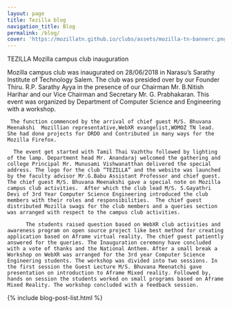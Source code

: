 ```yaml
---
layout: page
title: Tezilla blog
navigation_title: Blog
permalink: /blog/
cover: 'https://mozillatn.github.io/clubs/assets/mozilla-tn-bannerc.png'
---
```

TEZILLA Mozilla campus club inauguration

Mozilla campus club was inaugurated on 28/06/2018 in Narasu’s Sarathy Institute of Technology Salem. The club was presided over by our Founder Thiru. R.P. Sarathy Ayya in the presence of our Chairman Mr. B.Nitish Harihar and our Vice Chairman and Secretary Mr. G. Prabhakaran. This event was organized by Department of Computer Science and Engineering with a workshop.

     The function commenced by the arrival of chief guest M/S. Bhuvana Meenakshi  Mozillian representative,WebXR evangelist,WOMOZ TN lead. She had done projects for DRDO and Contributed in many ways for the Mozilla Firefox.

      The event get started with Tamil Thai Vazhthu followed by lighting of the lamp. Department head Mr. Anandaraj welcomed the gathering and college Principal Mr. Munusami Vishwanatthan delivered the special address. The logo for the club “TEZILLA” and the website was launched by the faculty advisor Mr.G.Babu Assistant Professor and chief guest. The chief guest M/S. Bhuvana Meenakshi gave a special note on Mozilla campus club activities.  After which the club lead M/S. S.Gayathri Devi of 3rd Year Computer Science Engineering introduced the club members with their roles and responsibilities.  The chief guest distributed Mozilla swags for the club members and a queries section was arranged with respect to the campus club activities.

          The students raised question based on WebXR club activities and awareness program on open source project like best method for creating application based on Aframe virtual reality. The chief guest patiently answered for the queries. The Inauguration ceremony have concluded with a vote of thanks and the National Anthem. After a small break a Workshop on WebXR was arranged for the 3rd year Computer Science Engineering students. The workshop was divided into two sessions. In the first session the Guest Lecture M/S. Bhuvana Meenatchi gave presentation on introduction to Aframe Mixed reality. Followed by, hands on session the students worked on small programs based on Aframe Mixed Reality. The workshop concluded with a feedback session.


{% include blog-post-list.html %}
